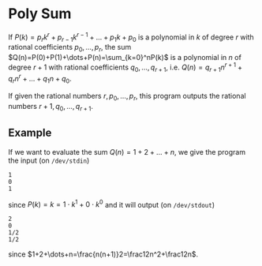 # Poly Sum

If
$P(k)=p_rk^r+p_{r-1}k^{r-1}+\dots+p_1k+p_0$
is a polynomial in $k$ of degree $r$ with rational coefficients $p_0,\dots,p_r$, the sum
$Q(n)=P(0)+P(1)+\dots+P(n)=\sum_{k=0}^nP(k)$
is a polynomial in $n$ of degree $r+1$ with rational coefficients $q_0,\dots,q_{r+1}$, i.e.
$Q(n)=q_{r+1}n^{r+1}+q_rn^r+\dots+q_1n+q_0.$

If given the rational numbers $r,p_0,\dots,p_r$, this program outputs the rational numbers $r+1,q_0,\dots,q_{r+1}$.

## Example
If we want to evaluate the sum
$Q(n)=1+2+\dots+n,$
we give the program the input (on `/dev/stdin`)
```
1
0
1
```
since $P(k)=k=1\cdot k^1+0\cdot k^0$ and it will output (on `/dev/stdout`)
```
2
0
1/2
1/2
```
since $1+2+\dots+n=\frac{n(n+1)}2=\frac12n^2+\frac12n$.

